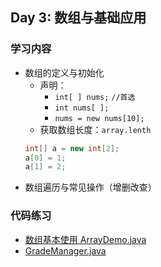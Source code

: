 ## Day 3: 数组与基础应用
### 学习内容
- 数组的定义与初始化
  - 声明：
    - `int[ ] nums;` `//首选`
    - `int nums[ ];`
    - `nums = new nums[10];`
  - 获取数组长度：`array.lenth`
  ```java
  int[] a = new int[2];
  a[0] = 1;
  a[1] = 2;
  ```
- 数组遍历与常见操作（增删改查）


### 代码练习
- [数组基本使用 ArrayDemo.java](./code/Day3/ArrayDemo.java)
- [GradeManager.java](./code/Day3/GradeManager.java)
